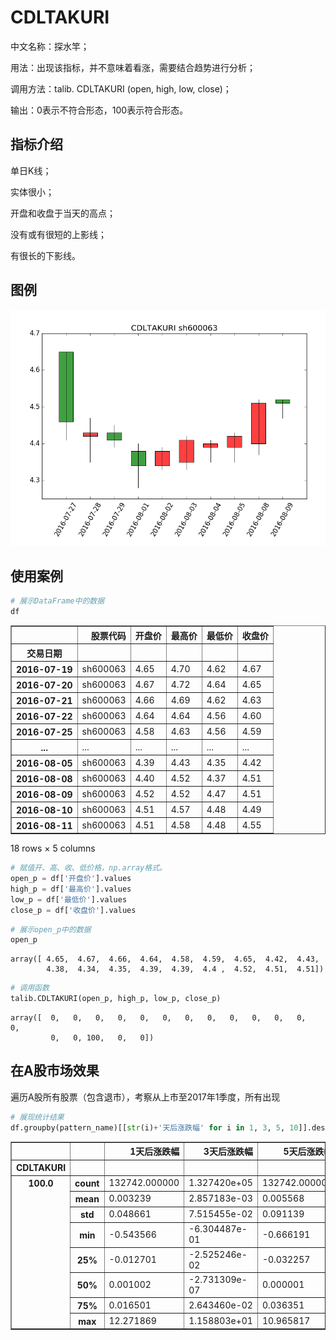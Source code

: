 
# CDLTAKURI
中文名称：探水竿；

用法：出现该指标，并不意味着看涨，需要结合趋势进行分析；

调用方法：talib. CDLTAKURI (open, high, low, close)；

输出：0表示不符合形态，100表示符合形态。

## 指标介绍
单日K线；

实体很小；

开盘和收盘于当天的高点；

没有或有很短的上影线；

有很长的下影线。

## 图例

![](/assets/CDLTAKURI_sh600063.png)

## 使用案例


```python
# 展示DataFrame中的数据
df
```




<div>
<table border="1" class="dataframe">
  <thead>
    <tr style="text-align: right;">
      <th></th>
      <th>股票代码</th>
      <th>开盘价</th>
      <th>最高价</th>
      <th>最低价</th>
      <th>收盘价</th>
    </tr>
    <tr>
      <th>交易日期</th>
      <th></th>
      <th></th>
      <th></th>
      <th></th>
      <th></th>
    </tr>
  </thead>
  <tbody>
    <tr>
      <th>2016-07-19</th>
      <td>sh600063</td>
      <td>4.65</td>
      <td>4.70</td>
      <td>4.62</td>
      <td>4.67</td>
    </tr>
    <tr>
      <th>2016-07-20</th>
      <td>sh600063</td>
      <td>4.67</td>
      <td>4.72</td>
      <td>4.64</td>
      <td>4.65</td>
    </tr>
    <tr>
      <th>2016-07-21</th>
      <td>sh600063</td>
      <td>4.66</td>
      <td>4.69</td>
      <td>4.62</td>
      <td>4.63</td>
    </tr>
    <tr>
      <th>2016-07-22</th>
      <td>sh600063</td>
      <td>4.64</td>
      <td>4.64</td>
      <td>4.56</td>
      <td>4.60</td>
    </tr>
    <tr>
      <th>2016-07-25</th>
      <td>sh600063</td>
      <td>4.58</td>
      <td>4.63</td>
      <td>4.56</td>
      <td>4.59</td>
    </tr>
    <tr>
      <th>...</th>
      <td>...</td>
      <td>...</td>
      <td>...</td>
      <td>...</td>
      <td>...</td>
    </tr>
    <tr>
      <th>2016-08-05</th>
      <td>sh600063</td>
      <td>4.39</td>
      <td>4.43</td>
      <td>4.35</td>
      <td>4.42</td>
    </tr>
    <tr>
      <th>2016-08-08</th>
      <td>sh600063</td>
      <td>4.40</td>
      <td>4.52</td>
      <td>4.37</td>
      <td>4.51</td>
    </tr>
    <tr>
      <th>2016-08-09</th>
      <td>sh600063</td>
      <td>4.52</td>
      <td>4.52</td>
      <td>4.47</td>
      <td>4.51</td>
    </tr>
    <tr>
      <th>2016-08-10</th>
      <td>sh600063</td>
      <td>4.51</td>
      <td>4.57</td>
      <td>4.48</td>
      <td>4.49</td>
    </tr>
    <tr>
      <th>2016-08-11</th>
      <td>sh600063</td>
      <td>4.51</td>
      <td>4.58</td>
      <td>4.48</td>
      <td>4.55</td>
    </tr>
  </tbody>
</table>
<p>18 rows × 5 columns</p>
</div>




```python
# 赋值开、高、收、低价格，np.array格式。
open_p = df['开盘价'].values
high_p = df['最高价'].values
low_p = df['最低价'].values
close_p = df['收盘价'].values
```


```python
# 展示open_p中的数据
open_p
```




    array([ 4.65,  4.67,  4.66,  4.64,  4.58,  4.59,  4.65,  4.42,  4.43,
            4.38,  4.34,  4.35,  4.39,  4.39,  4.4 ,  4.52,  4.51,  4.51])




```python
# 调用函数
talib.CDLTAKURI(open_p, high_p, low_p, close_p)
```




    array([  0,   0,   0,   0,   0,   0,   0,   0,   0,   0,   0,   0,   0,
             0,   0, 100,   0,   0])



## 在A股市场效果
遍历A股所有股票（包含退市），考察从上市至2017年1季度，所有出现


```python
# 展现统计结果
df.groupby(pattern_name)[[str(i)+'天后涨跌幅' for i in 1, 3, 5, 10]].describe()
```




<div>
<table border="1" class="dataframe">
  <thead>
    <tr style="text-align: right;">
      <th></th>
      <th></th>
      <th>1天后涨跌幅</th>
      <th>3天后涨跌幅</th>
      <th>5天后涨跌幅</th>
      <th>10天后涨跌幅</th>
    </tr>
    <tr>
      <th>CDLTAKURI</th>
      <th></th>
      <th></th>
      <th></th>
      <th></th>
      <th></th>
    </tr>
  </thead>
  <tbody>
    <tr>
      <th rowspan="8" valign="top">100.0</th>
      <th>count</th>
      <td>132742.000000</td>
      <td>1.327420e+05</td>
      <td>132742.000000</td>
      <td>132742.000000</td>
    </tr>
    <tr>
      <th>mean</th>
      <td>0.003239</td>
      <td>2.857183e-03</td>
      <td>0.005568</td>
      <td>0.009105</td>
    </tr>
    <tr>
      <th>std</th>
      <td>0.048661</td>
      <td>7.515455e-02</td>
      <td>0.091139</td>
      <td>0.125261</td>
    </tr>
    <tr>
      <th>min</th>
      <td>-0.543566</td>
      <td>-6.304487e-01</td>
      <td>-0.666191</td>
      <td>-0.744156</td>
    </tr>
    <tr>
      <th>25%</th>
      <td>-0.012701</td>
      <td>-2.525246e-02</td>
      <td>-0.032257</td>
      <td>-0.047708</td>
    </tr>
    <tr>
      <th>50%</th>
      <td>0.001002</td>
      <td>-2.731309e-07</td>
      <td>0.000001</td>
      <td>0.000856</td>
    </tr>
    <tr>
      <th>75%</th>
      <td>0.016501</td>
      <td>2.643460e-02</td>
      <td>0.036351</td>
      <td>0.053599</td>
    </tr>
    <tr>
      <th>max</th>
      <td>12.271869</td>
      <td>1.158803e+01</td>
      <td>10.965817</td>
      <td>11.146967</td>
    </tr>
  </tbody>
</table>
</div>




```python

```
